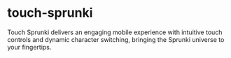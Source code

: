 # touch-sprunki
Touch Sprunki delivers an engaging mobile experience with intuitive touch controls and dynamic character switching, bringing the Sprunki universe to your fingertips.
